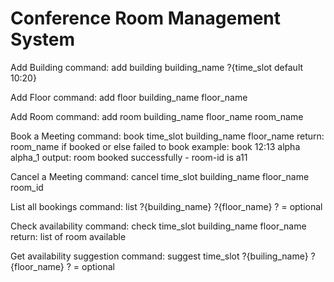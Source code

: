 # Conference Room Management System

Add Building
    command: add building building_name ?{time_slot default 10:20}

Add Floor
    command: add floor building_name floor_name

Add Room 
    command: add room building_name floor_name room_name

Book a Meeting
    command: book time_slot building_name floor_name
    return: room_name if booked or else failed to book
    example: book 12:13 alpha alpha_1
    output: room booked successfully - room-id is a11

Cancel a Meeting
    command: cancel time_slot building_name floor_name room_id

List all bookings
    command: list ?{building_name} ?{floor_name}
    ? = optional

Check availability 
    command: check time_slot building_name floor_name
    return: list of room available

Get availability suggestion
    command: suggest time_slot ?{builing_name} ?{floor_name}
    ? = optional

